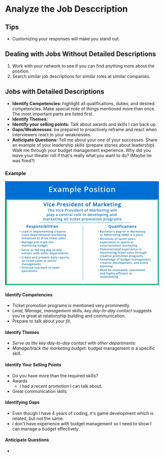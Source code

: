# Analyze the Job Desccription

## Tips

* Customizing your responses will make you stand out.

## Dealing with Jobs Without Detailed Descriptions

1. Work with your network to see if you can find anything more about the position.
2. Search similar job descriptions for similar roles at similar companies.

## Jobs with Detailed Descriptions

* **Identify Competencies:** highlight all qualifications, duties, and desired competencies. Make special note of things mentioned more than once. The most important parts are listed first.
* **Identify Themes:**&#x20;
* **Identify your selling points:** Talk about awards and skills I can back up.
* **Gaps/Weaknesses**: be prepared to proactively reframe and react when interviewers react to your weaknesses.
* **Anticipate Questions:** Tell me about your one of your successes. Share an example of your leadership skills (prepare stories about leadership). Walk me through your budget management experience. Why did you leave your theater roll if that's really what you want to do? (Maybe he was fired?)

### Example

![](<../../../.gitbook/assets/CleanShot 2021-10-04 at 10.04.25.png>)

#### Identify Competencies

* Ticket promotion programs is mentioned very prominently.
* _Lead, Manage, management skills, key day-to-day contact_ suggests you're great at relationship building and communication.
* Prepare to talk about _your fit_.

#### Identify Themes

* _Serve as the key day-to-day contact with other departments:_&#x20;
* _Manage/track the marketing budget:_ budget management is a specific skill.

#### Identify Your Selling Points

* Do you have more than the required skills?
* Awards
  * I had a recent promotion I can talk about.
* Great communication skills

#### Identifying Gaps

* Even though I have 4 years of coding, it's game development which is related, but not the same.
* I don't have experience with budget management so I need to show I can manage a budget effectively.

#### Anticipate Questions

*
